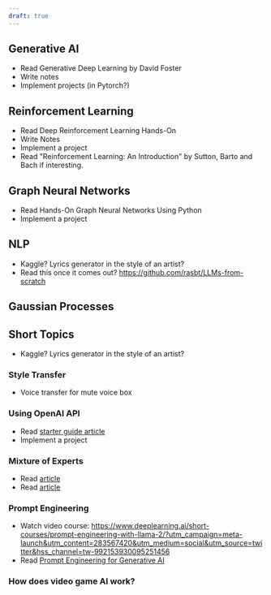 ```yaml
---
draft: true
---
```


## Generative AI
- Read Generative Deep Learning by David Foster
- Write notes
- Implement projects (in Pytorch?)


## Reinforcement Learning

- Read Deep Reinforcement Learning Hands-On
- Write Notes
- Implement a project
- Read "Reinforcement Learning: An Introduction" by Sutton, Barto and Bach if interesting.


## Graph Neural Networks

- Read Hands-On Graph Neural Networks Using Python
- Implement a project


## NLP

- Kaggle? Lyrics generator in the style of an artist?
- Read this once it comes out? https://github.com/rasbt/LLMs-from-scratch

## Gaussian Processes


## Short Topics

- Kaggle? Lyrics generator in the style of an artist? 


### Style Transfer

- Voice transfer for mute voice box 


### Using OpenAI API

- Read [starter guide article](https://www.kdnuggets.com/openai-api-for-beginners-your-easy-to-follow-starter-guide)
- Implement a project


### Mixture of Experts

- Read [article](https://huggingface.co/blog/moe)
- Read [article](https://huggingface.co/blog/segmoe)


### Prompt Engineering

- Watch video course: https://www.deeplearning.ai/short-courses/prompt-engineering-with-llama-2/?utm_campaign=meta-launch&utm_content=283567420&utm_medium=social&utm_source=twitter&hss_channel=tw-992153930095251456
- Read [Prompt Engineering for Generative AI](https://www.oreilly.com/library/view/prompt-engineering-for/9781098153427/?_gl=1*1g7doyk*_ga*MTcxMjIzMTM4NS4xNzA2MTE0Nzcx*_ga_092EL089CH*MTcwNjk2Mjg2MC4zLjEuMTcwNjk2NDk2OS42MC4wLjA.&irclickid=x56zOWQj1xyPTxFx-k0T327XUkHwCeSIPV0eVU0&irgwc=1)


### How does video game AI work?

